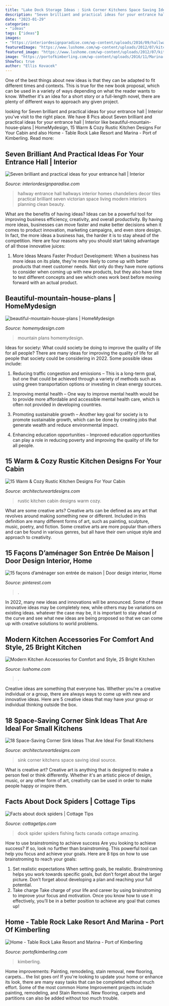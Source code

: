 ```yaml
---
title: "Lake Dock Storage Ideas : Sink Corner Kitchens Space Saving Ideal Source"
description: "Seven brilliant and practical ideas for your entrance hall"
date: "2023-01-29"
categories:
- "ideas"
tags: ["ideas"]
images:
- "https://interiordesignparadise.com/wp-content/uploads/2016/09/hallway1-1002x1506.jpg"
featuredImage: "https://www.lushome.com/wp-content/uploads/2012/07/kitchen-accessories-storage-ideas-17.jpg"
featured_image: "https://www.lushome.com/wp-content/uploads/2012/07/kitchen-accessories-storage-ideas-17.jpg"
image: "https://portofkimberling.com/wp-content/uploads/2016/11/Marina-Slide.jpg"
ShowToc: true
author: "Ellis Kovacek"
---
```



One of the best things about new ideas is that they can be adapted to fit different times and contexts. This is true for the new book proposal, which can be used in a variety of ways depending on what the reader wants to know. Whether it's an idea for a short story or a full-length novel, there are plenty of different ways to approach any given project.

	

		
looking for Seven brilliant and practical ideas for your entrance hall | Interior you've visit to the right place. We have 8 Pics about Seven brilliant and practical ideas for your entrance hall | Interior like beautiful-mountain-house-plans | HomeMydesign, 15 Warm &amp; Cozy Rustic Kitchen Designs For Your Cabin and also Home - Table Rock Lake Resort and Marina - Port of Kimberling. Read more:
		
    
## Seven Brilliant And Practical Ideas For Your Entrance Hall | Interior

<img loading=lazy src="https://interiordesignparadise.com/wp-content/uploads/2016/09/hallway1-1002x1506.jpg" onerror="this.onerror=null;this.src='https://tse3.mm.bing.net/th?id=OIP.qHoWeeEusFW0ESj2kSRJXwHaLI&amp;pid=15.1';" alt="Seven brilliant and practical ideas for your entrance hall | Interior">

_Source: interiordesignparadise.com_

>hallway entrance hall hallways interior homes chandeliers decor tiles practical brilliant seven victorian space living modern interiors planning clean beauty. 

	

What are the benefits of having ideas?
Ideas can be a powerful tool for improving business efficiency, creativity, and overall productivity. By having more ideas, businesses can move faster and make better decisions when it comes to product innovation, marketing campaigns, and even store design. In fact, the more ideas a business has, the harder it is to stay ahead of the competition. Here are four reasons why you should start taking advantage of all those innovative juices:
1. More Ideas Means Faster Product Development: When a business has more ideas on its plate, they're more likely to come up with better products that meet customer needs. Not only do they have more options to consider when coming up with new products, but they also have time to test different concepts and see which ones work best before moving forward with an actual product.

    
## Beautiful-mountain-house-plans | HomeMydesign

<img loading=lazy src="https://homemydesign.com/wp-content/uploads/2014/08/beautiful-mountain-house-plans.jpg" onerror="this.onerror=null;this.src='https://tse1.mm.bing.net/th?id=OIP.J2-EWh-xc_3eZPBdG94JMgHaE7&amp;pid=15.1';" alt="beautiful-mountain-house-plans | HomeMydesign">

_Source: homemydesign.com_

>mountain plans homemydesign. 

	

Ideas for society: What could society be doing to improve the quality of life for all people?
There are many ideas for improving the quality of life for all people that society could be considering in 2022. Some possible ideas include: 
1. Reducing traffic congestion and emissions – This is a long-term goal, but one that could be achieved through a variety of methods such as using green transportation options or investing in clean energy sources. 

2. Improving mental health – One way to improve mental health would be to provide more affordable and accessible mental health care, which is often not provided in developing countries. 

3. Promoting sustainable growth – Another key goal for society is to promote sustainable growth, which can be done by creating jobs that generate wealth and reduce environmental impact. 

4. Enhancing education opportunities – Improved education opportunities can play a role in reducing poverty and improving the quality of life for all people. 


    
## 15 Warm &amp; Cozy Rustic Kitchen Designs For Your Cabin

<img loading=lazy src="https://www.architectureartdesigns.com/wp-content/uploads/2014/10/15-Warm-Cozy-Rustic-Kitchen-Designs-For-Your-Cabin-4-630x420.jpg" onerror="this.onerror=null;this.src='https://tse2.mm.bing.net/th?id=OIP.oM4amXUtu5hpb5FunhXE8QHaE8&amp;pid=15.1';" alt="15 Warm &amp; Cozy Rustic Kitchen Designs For Your Cabin">

_Source: architectureartdesigns.com_

>rustic kitchen cabin designs warm cozy. 

	

What are some creative arts?
Creative arts can be defined as any art that revolves around making something new or different. Included in this definition are many different forms of art, such as painting, sculpture, music, poetry, and fiction. Some creative arts are more popular than others and can be found in various genres, but all have their own unique style and approach to creativity.

    
## 15 Façons D’aménager Son Entrée De Maison | Door Design Interior, Home

<img loading=lazy src="https://i.pinimg.com/originals/89/c3/b2/89c3b2b0cdfa9cf5c36d63b55dc18fde.jpg" onerror="this.onerror=null;this.src='https://tse1.mm.bing.net/th?id=OIP.FKFJ20BTHrnEncdU27FvSAHaKr&amp;pid=15.1';" alt="15 façons d’aménager son entrée de maison | Door design interior, Home">

_Source: pinterest.com_

>. 

	

In 2022, many new ideas and innovations will be announced. Some of these innovative ideas may be completely new, while others may be variations on existing ideas. whatever the case may be, it is important to stay ahead of the curve and see what new ideas are being proposed so that we can come up with creative solutions to world problems.

    
## Modern Kitchen Accessories For Comfort And Style, 25 Bright Kitchen

<img loading=lazy src="https://www.lushome.com/wp-content/uploads/2012/07/kitchen-accessories-storage-ideas-17.jpg" onerror="this.onerror=null;this.src='https://tse2.mm.bing.net/th?id=OIP.16s-3eOpOOE7uSbigeb8GgAAAA&amp;pid=15.1';" alt="Modern Kitchen Accessories for Comfort and Style, 25 Bright Kitchen">

_Source: lushome.com_

>. 

	

Creative ideas are something that everyone has. Whether you're a creative individual or a group, there are always ways to come up with new and innovative ideas. Here are 5 creative ideas that may have your group or individual thinking outside the box.

    
## 18 Space-Saving Corner Sink Ideas That Are Ideal For Small Kitchens

<img loading=lazy src="http://www.architectureartdesigns.com/wp-content/uploads/2017/03/3-3.jpg" onerror="this.onerror=null;this.src='https://tse4.mm.bing.net/th?id=OIP.8Qd-iG9UX5WBaD4ZbFkYrwAAAA&amp;pid=15.1';" alt="18 Space-Saving Corner Sink Ideas That Are Ideal For Small Kitchens">

_Source: architectureartdesigns.com_

>sink corner kitchens space saving ideal source. 

	

What is creative art?
Creative art is anything that is designed to make a person feel or think differently. Whether it's an artistic piece of design, music, or any other form of art, creativity can be used in order to make people happy or inspire them.

    
## Facts About Dock Spiders | Cottage Tips

<img loading=lazy src="https://www.cottagetips.com/wp-content/uploads/2014/06/dock-spider-with-egg-sac-e1528566019716-562x374.jpg" onerror="this.onerror=null;this.src='https://tse2.mm.bing.net/th?id=OIP.2Ui0yZpAWY-THYw-4-cjuAHaE7&amp;pid=15.1';" alt="Facts about dock spiders | Cottage Tips">

_Source: cottagetips.com_

>dock spider spiders fishing facts canada cottage amazing. 

	

How to use brainstroming to achieve success
Are you looking to achieve success? If so, look no further than brainstroming. This powerful tool can help you focus and achieve your goals. Here are 8 tips on how to use brainstroming to reach your goals: 
1. Set realistic expectations 
When setting goals, be realistic. Brainstroming helps you work towards specific goals, but don’t forget about the larger picture. Don’t forget about developing a plan and reaching your full potential. 
2. Take charge 
Take charge of your life and career by using brainstroming to improve your focus and motivation. Once you know how to use it effectively, you’ll be in a better position to achieve any goal that comes up! 

    
## Home - Table Rock Lake Resort And Marina - Port Of Kimberling

<img loading=lazy src="https://portofkimberling.com/wp-content/uploads/2016/11/Marina-Slide.jpg" onerror="this.onerror=null;this.src='https://tse1.mm.bing.net/th?id=OIP.VpTNgXPKr6YhwQ4TGPdivgHaDo&amp;pid=15.1';" alt="Home - Table Rock Lake Resort and Marina - Port of Kimberling">

_Source: portofkimberling.com_

>kimberling. 

	

Home improvements: Painting, remodeling, stain removal, new flooring, carpets... the list goes on!
If you're looking to update your home or enhance its look, there are many easy tasks that can be completed without much effort. Some of the most common Home Improvement projects include painting, remodeling, and Stain Removal. New flooring, carpets and partitions can also be added without too much trouble.

